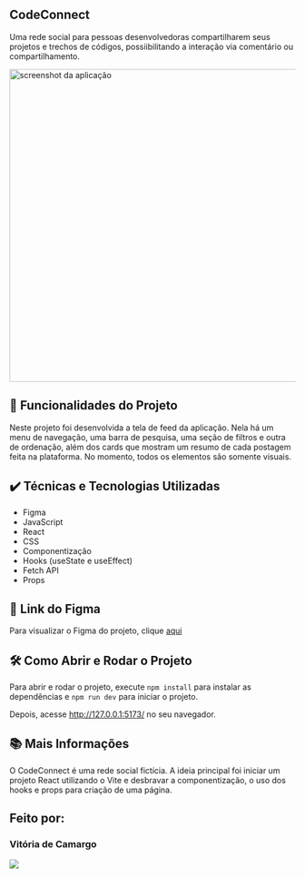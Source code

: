 ## CodeConnect

Uma rede social para pessoas desenvolvedoras compartilharem seus projetos e trechos de códigos, possiibilitando a interação via comentário ou compartilhamento.

<img src='https://imgur.com/XT1O3BZ.png' alt='screenshot da aplicação' width='550px'/>

## 🔨 Funcionalidades do Projeto

Neste projeto foi desenvolvida a tela de feed da aplicação. Nela há um menu de navegação, uma barra de pesquisa, uma seção de filtros e outra de ordenação, além dos cards que mostram um resumo de cada postagem feita na plataforma. No momento, todos os elementos são somente visuais.

## ✔️ Técnicas e Tecnologias Utilizadas

- Figma
- JavaScript
- React
- CSS
- Componentização
- Hooks (useState e useEffect)
- Fetch API
- Props

## 🎨 Link do Figma

Para visualizar o Figma do projeto, clique [aqui](<https://www.figma.com/file/SASyBm2k3IlqrO8qI1Otg1/CodeConnect-%7C-React%3A-Componentiza%C3%A7%C3%A3o-e-conceitos-b%C3%A1sicos-(JSX)?type=design&node-id=201-4085&mode=design&t=MgsA8qxtnyuhVUCl-4>)

## 🛠️ Como Abrir e Rodar o Projeto

Para abrir e rodar o projeto, execute `npm install` para instalar as dependências e `npm run dev` para iniciar o projeto.

Depois, acesse http://127.0.0.1:5173/ no seu navegador.

## 📚 Mais Informações

O CodeConnect é uma rede social fictícia. A ideia principal foi iniciar um projeto React utilizando o Vite e desbravar a componentização, o uso dos hooks e props para criação de uma página.

## Feito por:

### Vitória de Camargo

  <p>
  <a href="https://www.linkedin.com/in/vpaesi/" target="_blank"><img loading="lazy" src="https://img.shields.io/badge/-LinkedIn-%230077B5?style=for-the-badge&logo=linkedin&logoColor=white" target="_blank"></a>   
</p>
